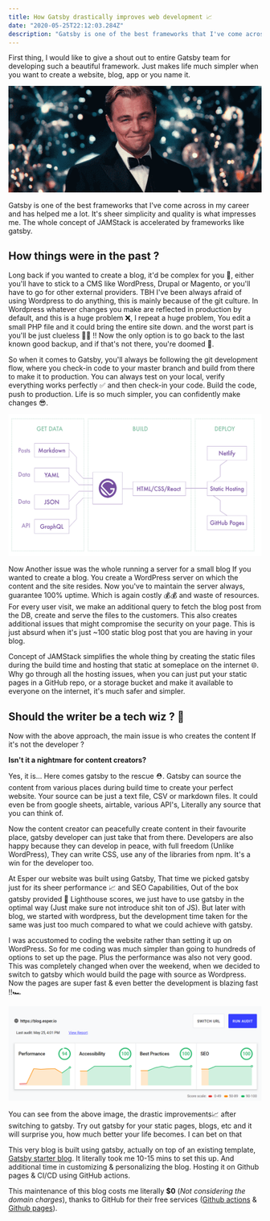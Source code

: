 ```yaml
---
title: How Gatsby drastically improves web development 📈
date: "2020-05-25T22:12:03.284Z"
description: "Gatsby is one of the best frameworks that I've come across in my career and has helped me a lot. It's sheer simplicity and quality is what impresses me. The whole concept of JAMStack is accelerated by frameworks like gatsby."
---
```

First thing, I would like to give a shout out to entire Gatsby team for developing such a beautiful framework. Just makes life much simpler when you want to create a website, blog, app or you name it. 

![Shoutout to gatsby](./congrats.gif)

Gatsby is one of the best frameworks that I've come across in my career and has helped me a lot. It's sheer simplicity and quality is what impresses me. The whole concept of JAMStack is accelerated by frameworks like gatsby. 


## How things were in the past ?

Long back if you wanted to create a blog, it'd be complex for you 🤯, either you'll have to stick to a CMS like WordPress, Drupal or Magento, or you'll have to go for other external providers. TBH I've been always afraid of using Wordpress to do anything, this is mainly because of the git culture. In Wordpress whatever changes you make are reflected in production by default, and this is a huge problem ❌, I repeat a  huge problem, You edit a small PHP file and it could bring the entire site down. and the worst part is you'll be just clueless 🤷‍♀️ !! Now the only option is to go back to the last known good backup, and if that's not there, you're doomed 🤯. 

So when it comes to Gatsby, you'll always be following the git development flow, where you check-in code to your master branch and build from there to make it to production. You can always test on your local, verify everything works perfectly ✅ and then check-in your code. Build the code, push to production. Life is so much simpler, you can confidently make changes 😎. 

![Gatsby Architecture](./gatsby_architecture.png)

Now Another issue was the whole running a server for a small blog If you wanted to create a blog. You create a WordPress server on which the content and the site resides. Now you've to maintain the server always, guarantee 100% uptime. Which is again costly 💰💰 and waste of resources. For every user visit, we make an additional query to fetch the blog post from the DB, create and serve the files to the customers. This also creates additional issues that might compromise the security on your page. This is just absurd when it's just ~100 static blog post that you are having in your blog. 

Concept of JAMStack simplifies the whole thing by creating the static files during the build time and hosting that static at someplace on the internet 🌐. Why go through all the hosting issues, when you can just put your static pages in a GitHub repo, or a storage bucket and make it available to everyone on the internet, it's much safer and simpler. 

## Should the writer be a tech wiz ? 🤔

Now with the above approach, the main issue is who creates the content If it's not the developer ? 

**Isn't it a nightmare for content creators?**

Yes, it is... Here comes gatsby to the rescue ⛑️. Gatsby can source the content from various places during build time to create your perfect website. Your source can be just a text file, CSV or markdown files. It could even be from google sheets, airtable, various API's,  Literally any source that you can think of. 

Now the content creator can peacefully create content in their favourite place, gatsby developer can just take that from there. Developers are also happy because they can develop in peace, with full freedom (Unlike WordPress), They can write CSS, use any of the libraries from npm. It's a win for the developer too. 

At Esper our website was built using Gatsby, That time we picked gatsby just for its sheer performance 📈 and SEO Capabilities, Out of the box gatsby provided 💯 Lighthouse scores, we just have to use gatsby in the optimal way (Just make sure not introduce shit ton of JS). But later with blog, we started with wordpress, but the development time taken for the same was just too much compared to what we could achieve with gatsby. 

I was accustomed to coding the website rather than setting it up on WordPress. So for me coding was much simpler than going to hundreds of options to set up the page. Plus the performance was also not very good. This was completely changed when over the weekend, when     we decided to switch to gatsby which would build the page with source as Wordpress. Now the pages are super fast & even better the development is blazing fast !!🏎️

![Performance difference with gatsby](./performance.png)

You can see from the above image, the drastic improvements📈 after switching to gatsby. Try out gatsby for your static pages, blogs, etc and it will surprise you, how much better your life becomes. I can bet on that 

This very blog is built using gatsby, actually on top of an existing template, [Gatsby starter blog](https://github.com/gatsbyjs/gatsby-starter-blog).  It literally took me 10-15 mins to set this up. And additional time in customizing & personalizing the blog. Hosting it on Github pages & CI/CD using GitHub actions. 

This maintenance of this blog costs me literally **$0** (*Not considering the domain charges*), thanks to GitHub for their free services ([Github actions](https://github.com/features/actions) & [Github pages](https://pages.github.com/)).